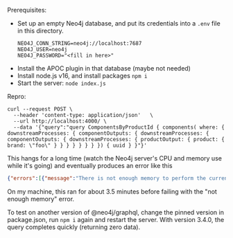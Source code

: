 Prerequisites:

* Set up an empty Neo4j database, and put its credentials into a `.env` file in this directory.
  ```
  NEO4J_CONN_STRING=neo4j://localhost:7687
  NEO4J_USER=neo4j
  NEO4J_PASSWORD="<fill in here>"
  ```
* Install the APOC plugin in that database (maybe not needed)
* Install node.js v16, and install packages `npm i`
* Start the server: `node index.js`


Repro:
```
curl --request POST \
  --header 'content-type: application/json'   \
  --url http://localhost:4000/ \
  --data '{"query":"query ComponentsByProductId { components( where: { downstreamProcesses: { componentOutputs: { downstreamProcesses: { componentOutputs: { downstreamProcesses: { productOutput: { product: { brand: \"foo\" } } } } } } } }) { uuid } }"}'
```
This hangs for a long time (watch the Neo4j server's CPU and memory use while it's going) and eventually produces an error like this
```json
{"errors":[{"message":"There is not enough memory to perform the current task. Please try increasing 'dbms.memory.heap.max_size' in the neo4j configuration (normally in 'conf/neo4j.conf' or, if you are using Neo4j Desktop, found through the user interface) or if you are running an embedded installation increase the heap by using '-Xmx' command line flag, and then restart the database.","locations":[{"line":1,"column":31}],"path":["components"],"extensions":{"code":"INTERNAL_SERVER_ERROR","exception":{"code":"Neo.TransientError.General.OutOfMemoryError","name":"Neo4jError","stacktrace":["Neo4jError: There is not enough memory to perform the current task. Please try increasing 'dbms.memory.heap.max_size' in the neo4j configuration (normally in 'conf/neo4j.conf' or, if you are using Neo4j Desktop, found through the user interface) or if you are running an embedded installation increase the heap by using '-Xmx' command line flag, and then restart the database.","","    at captureStacktrace (C:\\Users\\dj\\code\\neo4j-graphql-bug-repro\\node_modules\\neo4j-driver-core\\lib\\result.js:239:17)","    at new Result (C:\\Users\\dj\\code\\neo4j-graphql-bug-repro\\node_modules\\neo4j-driver-core\\lib\\result.js:59:23)","    at newCompletedResult (C:\\Users\\dj\\code\\neo4j-graphql-bug-repro\\node_modules\\neo4j-driver-core\\lib\\transaction.js:433:12)","    at Object.run (C:\\Users\\dj\\code\\neo4j-graphql-bug-repro\\node_modules\\neo4j-driver-core\\lib\\transaction.js:287:20)","    at Transaction.run (C:\\Users\\dj\\code\\neo4j-graphql-bug-repro\\node_modules\\neo4j-driver-core\\lib\\transaction.js:137:34)","    at execute (C:\\Users\\dj\\code\\neo4j-graphql-bug-repro\\node_modules\\@neo4j\\graphql\\dist\\utils\\execute.js:87:51)","    at resolve (C:\\Users\\dj\\code\\neo4j-graphql-bug-repro\\node_modules\\@neo4j\\graphql\\dist\\schema\\resolvers\\query\\read.js:33:57)","    at Object.components (C:\\Users\\dj\\code\\neo4j-graphql-bug-repro\\node_modules\\@neo4j\\graphql\\dist\\schema\\resolvers\\wrapper.js:64:12)","    at processTicksAndRejections (node:internal/process/task_queues:96:5)"]}}}],"data":null}
```
On my machine, this ran for about 3.5 minutes before failing with the "not enough memory" error.

To test on another version of @neo4j/graphql, change the pinned version in package.json, run `npm i` again and restart the server.
With version 3.4.0, the query completes quickly (returning zero data).
